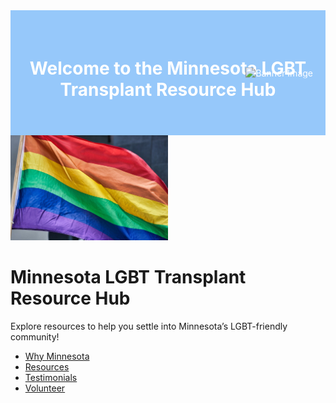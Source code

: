 <style>
/* Set the banner background color */
.banner {
    background-color: rgb(150, 200, 250); /* Replace with your RGB color code */
    height: 200px; /* Adjust the height as needed */
    position: relative; /* Allows absolute positioning for the image */
    display: flex;
    align-items: center; /* Centers content vertically */
    justify-content: center; /* Centers content horizontally */
    text-align: center;
    color: white; /* Adjust text color if needed */
}

/* Position the image inside the banner */
.banner img {
    position: absolute;
    right: 20px; /* Adjust position from the right */
    top: 50%; /* Centers vertically */
    transform: translateY(-50%); /* Centers vertically more accurately */
    max-height: 80%; /* Adjust image size relative to banner */
}
</style>

<div class="banner">
    <h1>Welcome to the Minnesota LGBT Transplant Resource Hub</h1>
    <img src="https://github.com/your-username/your-repo-name/raw/main/assets/banner-image.jpg" alt="Banner Image">
</div>

<img src="pride-flag.jpg" alt="Pride Flag" width="50%" />

# Minnesota LGBT Transplant Resource Hub

Explore resources to help you settle into Minnesota’s LGBT-friendly community!

- [Why Minnesota](why.md)
- [Resources](resources.md)
- [Testimonials](testimonials.md)
- [Volunteer](volunteer.md)


